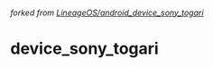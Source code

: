 ###### forked from [LineageOS/android_device_sony_togari](https://github.com/LineageOS/android_device_sony_togari)

# device_sony_togari
